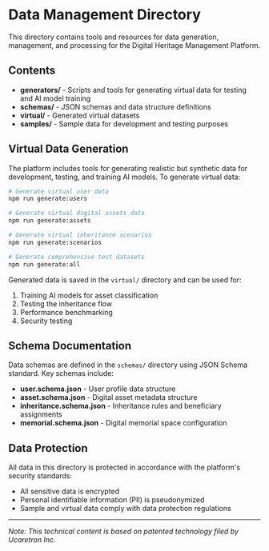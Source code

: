 # Data Management Directory

This directory contains tools and resources for data generation, management, and processing for the Digital Heritage Management Platform.

## Contents

- **generators/** - Scripts and tools for generating virtual data for testing and AI model training
- **schemas/** - JSON schemas and data structure definitions
- **virtual/** - Generated virtual datasets
- **samples/** - Sample data for development and testing purposes

## Virtual Data Generation

The platform includes tools for generating realistic but synthetic data for development, testing, and training AI models. To generate virtual data:

```bash
# Generate virtual user data
npm run generate:users

# Generate virtual digital assets data
npm run generate:assets

# Generate virtual inheritance scenarios
npm run generate:scenarios

# Generate comprehensive test datasets
npm run generate:all
```

Generated data is saved in the `virtual/` directory and can be used for:

1. Training AI models for asset classification
2. Testing the inheritance flow
3. Performance benchmarking
4. Security testing

## Schema Documentation

Data schemas are defined in the `schemas/` directory using JSON Schema standard. Key schemas include:

- **user.schema.json** - User profile data structure
- **asset.schema.json** - Digital asset metadata structure
- **inheritance.schema.json** - Inheritance rules and beneficiary assignments
- **memorial.schema.json** - Digital memorial space configuration

## Data Protection

All data in this directory is protected in accordance with the platform's security standards:

- All sensitive data is encrypted
- Personal identifiable information (PII) is pseudonymized
- Sample and virtual data comply with data protection regulations

---

*Note: This technical content is based on patented technology filed by Ucaretron Inc.*
